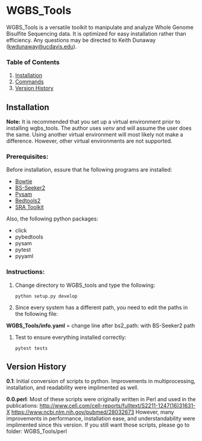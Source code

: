 # WGBS_Tools

WGBS_Tools is a versatile toolkit to manipulate and analyze Whole Genome Bisulfite Sequencing data. It is optimized for easy installation rather than efficiency. Any questions may be directed to Keith Dunaway (kwdunaway@ucdavis.edu).

### Table of Contents

1. [Installation](#Installation)
1. [Commands](#Commands)
1. [Version History](#VersionHistory)

## <a name="Installation"> Installation </a>

**Note:** It is recommended that you set up a virtual environment prior
to installing wgbs_tools. The author uses *venv* and will assume the user
does the same. Using another virtual environment will most likely not make
a difference. However, other virtual environments are not supported.

### Prerequisites:

Before installation, essure that he following programs are installed:

- [Bowtie](http://bowtie-bio.sourceforge.net/manual.shtml)
- [BS-Seeker2](https://github.com/BSSeeker/BSseeker2)
- [Pysam](https://github.com/pysam-developers/pysam)
- [Bedtools2](https://github.com/arq5x/bedtools2)
- [SRA Toolkit](http://www.ncbi.nlm.nih.gov/books/NBK158900/)

Also, the following python packages:

- click
- pybedtools
- pysam
- pytest
- pyyaml

### Instructions:
1. Change directory to WGBS_tools and type the following:

   ```
   python setup.py develop
   ```
1. Since every system has a different path, you need to edit the paths in the following file:

**WGBS_Tools/info.yaml** = change line after bs2_path: with BS-Seeker2 path

1. Test to ensure everything installed correctly:

   ```
   pytest tests
   ```

## <a name="VersionHistory"> Version History </a>
__0.1__:
Initial conversion of scripts to python. Improvements in multiprocessing, installation, and readability were implimented as well.

__0.0.perl__:
Most of these scripts were originally written in Perl and used in the publications:
http://www.cell.com/cell-reports/fulltext/S2211-1247(16)31631-X
https://www.ncbi.nlm.nih.gov/pubmed/28032673
However, many improvements in performance, installation ease, and understandability were implimented since this version. If you still want those scripts, please go to folder: WGBS_Tools/perl

